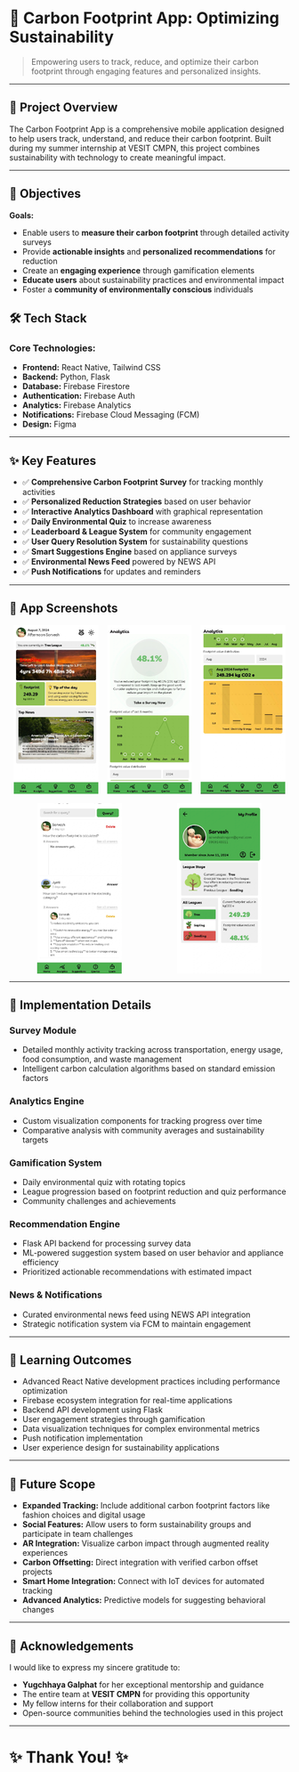 # 🌱 Carbon Footprint App: Optimizing Sustainability

> Empowering users to track, reduce, and optimize their carbon footprint through engaging features and personalized insights.

---

## 📌 Project Overview

The Carbon Footprint App is a comprehensive mobile application designed to help users track, understand, and reduce their carbon footprint. Built during my summer internship at VESIT CMPN, this project combines sustainability with technology to create meaningful impact.

---

## 🎯 Objectives

**Goals:**  
- Enable users to **measure their carbon footprint** through detailed activity surveys
- Provide **actionable insights** and **personalized recommendations** for reduction
- Create an **engaging experience** through gamification elements
- **Educate users** about sustainability practices and environmental impact
- Foster a **community of environmentally conscious** individuals


## 🛠️ Tech Stack

### Core Technologies:

- **Frontend:** React Native, Tailwind CSS
- **Backend:** Python, Flask
- **Database:** Firebase Firestore
- **Authentication:** Firebase Auth
- **Analytics:** Firebase Analytics
- **Notifications:** Firebase Cloud Messaging (FCM)
- **Design:** Figma

---

## ✨ Key Features

- ✅ **Comprehensive Carbon Footprint Survey** for tracking monthly activities
- ✅ **Personalized Reduction Strategies** based on user behavior
- ✅ **Interactive Analytics Dashboard** with graphical representation
- ✅ **Daily Environmental Quiz** to increase awareness
- ✅ **Leaderboard & League System** for community engagement
- ✅ **User Query Resolution System** for sustainability questions
- ✅ **Smart Suggestions Engine** based on appliance surveys
- ✅ **Environmental News Feed** powered by NEWS API
- ✅ **Push Notifications** for updates and reminders

---

## 📱 App Screenshots

<div style="display: flex; justify-content: space-around;">
  <img src="./readme_assets/home-screen.jpeg" alt="Home Screen" width="30%" />
  <img src="./readme_assets/footprint.jpeg" alt="Footprint Calculator" width="30%" />
  <img src="./readme_assets/analytics.jpeg" alt="Analytics Dashboard" width="30%" />
</div>
<br />
<div style="display: flex; justify-content: space-around;">
  <img src="./readme_assets/community.jpeg" alt="Community" width="30%" />
  <img src="./readme_assets/profile.jpeg" alt="Profile" width="30%" />
</div>

---

## 📝 Implementation Details

### Survey Module
- Detailed monthly activity tracking across transportation, energy usage, food consumption, and waste management
- Intelligent carbon calculation algorithms based on standard emission factors

### Analytics Engine
- Custom visualization components for tracking progress over time
- Comparative analysis with community averages and sustainability targets

### Gamification System
- Daily environmental quiz with rotating topics
- League progression based on footprint reduction and quiz performance
- Community challenges and achievements

### Recommendation Engine
- Flask API backend for processing survey data
- ML-powered suggestion system based on user behavior and appliance efficiency
- Prioritized actionable recommendations with estimated impact

### News & Notifications
- Curated environmental news feed using NEWS API integration
- Strategic notification system via FCM to maintain engagement

---

## 🧪 Learning Outcomes

- Advanced React Native development practices including performance optimization
- Firebase ecosystem integration for real-time applications
- Backend API development using Flask
- User engagement strategies through gamification
- Data visualization techniques for complex environmental metrics
- Push notification implementation
- User experience design for sustainability applications

---

## 🧬 Future Scope

- **Expanded Tracking:** Include additional carbon footprint factors like fashion choices and digital usage
- **Social Features:** Allow users to form sustainability groups and participate in team challenges
- **AR Integration:** Visualize carbon impact through augmented reality experiences
- **Carbon Offsetting:** Direct integration with verified carbon offset projects
- **Smart Home Integration:** Connect with IoT devices for automated tracking
- **Advanced Analytics:** Predictive models for suggesting behavioral changes

---

## 🙏 Acknowledgements

I would like to express my sincere gratitude to:

- **Yugchhaya Galphat** for her exceptional mentorship and guidance
- The entire team at **VESIT CMPN** for providing this opportunity
- My fellow interns for their collaboration and support
- Open-source communities behind the technologies used in this project

---

# ✨ Thank You! ✨
